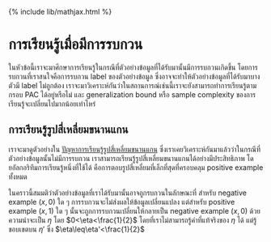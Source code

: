 {% include lib/mathjax.html %}
# การเรียนรู้เมื่อมีการรบกวน
ในหัวข้อนี้เราจะมาศึกษาการเรียนรู้ในกรณีที่ตัวอย่างข้อมูลที่ได้รับมานั้นมีการรบกวนเกิดขึ้น
โดยการรบกวนที่เราสนใจคือการรบกวน label ของตัวอย่างข้อมูล ซึ่งอาจจะทำให้ตัวอย่างข้อมูลที่ได้รับมาบางตัวมี
label ไม่ถูกต้อง เราจะมาวิเคราะห์กันว่าในสถานการณ์เช่นนี้เราจะยังสามารถทำการเรียนรู้ตามกรอบ PAC
ได้อยู่หรือไม่ และ generalization bound หรือ sample complexity ของการเรียนรู้จะเปลี่ยนไปมากน้อยเท่าไหร่

## การเรียนรู้รูปสี่เหลี่ยมขนานแกน
เราจะมาดูตัวอย่างใน [ปัญหาการเรียนรู้รูปสี่เหลี่ยมขนานแกน](https://vacharapat.github.io/Computational-Learning-Theory/docs/pac2)
ซึ่งเราเคยวิเคราะห์กันมาแล้วว่าในกรณีที่ตัวอย่างข้อมูลนั้นไม่มีการรบกวน
เราสามารถเรียนรู้รูปสี่เหลี่ยมขนานแกนได้อย่างมีประสิทธิภาพ
โดยอัลกอริทึมการเรียนรู้หนึ่งที่ใช้ได้ คือการตอบรูปสี่เหลี่ยมที่เล็กที่สุดที่ครอบคลุม positive example ทั้งหมด

ในคราวนี้สมมติว่าตัวอย่างข้อมูลที่เราได้รับมานั้นอาจถูกรบกวนในลักษณะที่ สำหรับ negative example $(x,0)$ ใด ๆ
การรบกวนจะไม่ส่งผลให้ข้อมูลเปลี่ยนแปลง แต่สำหรับ positive example $(x, 1)$ ใด ๆ นั้นจะถูกการรบกวนเปลี่ยนให้กลายเป็น
negative example $(x,0)$ ด้วยความน่าจะเป็น $\eta$ โดย $0<\eta<\frac{1}{2}$
โดยที่เราไม่สามารถรู้ค่าที่แท้จริงของ $\eta$ ได้ แต่รู้ขอบเขตบน $\eta'$ ซึ่ง $\eta\leq\eta'<\frac{1}{2}$
